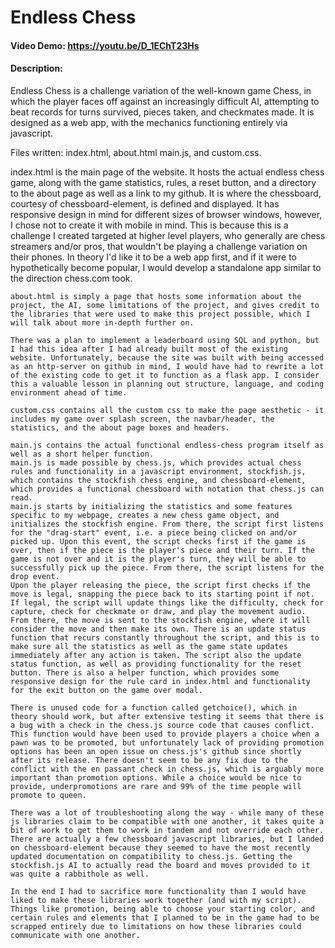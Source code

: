 # Endless Chess
#### Video Demo:  <https://youtu.be/D_1EChT23Hs>
#### Description:
Endless Chess is a challenge variation of the well-known game Chess, in which the player faces off against an increasingly difficult AI, attempting to beat records for turns survived, pieces taken, and checkmates made. It is designed as a web app, with the mechanics functioning entirely via javascript.

Files written: index.html, about.html main.js, and custom.css.

index.html is the main page of the website. It hosts the actual endless chess game, along with the game statistics, rules, a reset button, and a directory to the about page as well as a link to my github. It is where the chessboard, courtesy of chessboard-element, is defined and displayed. It has responsive design in mind for different sizes of browser windows, however, I chose not to create it with mobile in mind. This is because this is a challenge I created targeted at higher level players, who generally are chess streamers and/or pros, that wouldn't be playing a challenge variation on their phones. In theory I'd like it to be a web app first, and if it were to hypothetically become popular, I would develop a standalone app similar to the direction chess.com took.

    about.html is simply a page that hosts some information about the project, the AI, some limitations of the project, and gives credit to the libraries that were used to make this project possible, which I will talk about more in-depth further on.

    There was a plan to implement a leaderboard using SQL and python, but I had this idea after I had already built most of the existing website. Unfortunately, because the site was built with being accessed as an http-server on github in mind, I would have had to rewrite a lot of the existing code to get it to function as a flask app. I consider this a valuable lesson in planning out structure, language, and coding environment ahead of time.

    custom.css contains all the custom css to make the page aesthetic - it includes my game over splash screen, the navbar/header, the statistics, and the about page boxes and headers.

    main.js contains the actual functional endless-chess program itself as well as a short helper function.
    main.js is made possible by chess.js, which provides actual chess rules and functionality in a javascript environment, stockfish.js, which contains the stockfish chess engine, and chessboard-element, which provides a functional chessboard with notation that chess.js can read.
    main.js starts by initializing the statistics and some features specific to my webpage, creates a new chess game object, and initializes the stockfish engine. From there, the script first listens for the "drag-start" event, i.e. a piece being clicked on and/or picked up. Upon this event, the script checks first if the game is over, then if the piece is the player's piece and their turn. If the game is not over and it is the player's turn, they will be able to successfully pick up the piece. From there, the script listens for the drop event.
    Upon the player releasing the piece, the script first checks if the move is legal, snapping the piece back to its starting point if not.
    If legal, the script will update things like the difficulty, check for capture, check for checkmate or draw, and play the movement audio. From there, the move is sent to the stockfish engine, where it will consider the move and then make its own. There is an update status function that recurs constantly throughout the script, and this is to make sure all the statistics as well as the game state updates immediately after any action is taken. The script also the update status function, as well as providing functionality for the reset button. There is also a helper function, which provides some responsive design for the rule card in index.html and functionality for the exit button on the game over modal.

    There is unused code for a function called getchoice(), which in theory should work, but after extensive testing it seems that there is a bug with a check in the chess.js source code that causes conflict. This function would have been used to provide players a choice when a pawn was to be promoted, but unfortunately lack of providing promotion options has been an open issue on chess.js's github since shortly after its release. There doesn't seem to be any fix due to the conflict with the en passant check in chess.js, which is arguably more important than promotion options. While a choice would be nice to provide, underpromotions are rare and 99% of the time people will promote to queen.

    There was a lot of troubleshooting along the way - while many of these js libraries claim to be compatible with one another, it takes quite a bit of work to get them to work in tandem and not override each other. There are actually a few chessboard javascript libraries, but I landed on chessboard-element because they seemed to have the most recently updated documentation on compatibility to chess.js. Getting the stockfish.js AI to actually read the board and moves provided to it was quite a rabbithole as well.

    In the end I had to sacrifice more functionality than I would have liked to make these libraries work together (and with my script). Things like promotion, being able to choose your starting color, and certain rules and elements that I planned to be in the game had to be scrapped entirely due to limitations on how these libraries could communicate with one another.
